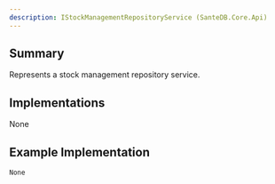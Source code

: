 ```yaml
---
description: IStockManagementRepositoryService (SanteDB.Core.Api)
---
```


## Summary
Represents a stock management repository service.

## Implementations

None

## Example Implementation
```
None
```
